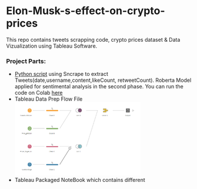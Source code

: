 # Elon-Musk-s-effect-on-crypto-prices
This repo contains tweets scrapping code, crypto prices dataset &amp; Data Vizualization using Tableau Software.

### Project Parts:
* [Python script](https://github.com/bacembendaly99/Elon-Musk-s-effect-on-crypto-prices/blob/main/Tweets%20Scraping%20Script.ipynb) using Sncrape to extract Tweets(date,username,content,likeCount, retweetCount). Roberta Model applied for sentimental analysis in the second phase.
You can run the code on Colab [here](https://colab.research.google.com/drive/1GYWuWS2pdiCGLl3kq2sMJzonaH0mNXlv?usp=sharing)
* Tableau Data Prep Flow File <img src="DataPrep.png" height=200> 
* Tableau Packaged NoteBook which contains different